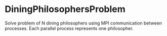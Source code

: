 # DiningPhilosophersProblem

Solve problem of N dining philosophers using MPI communication between processes. Each parallel process represents one philosopher.
